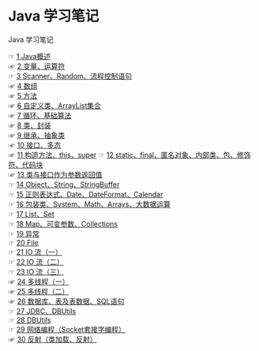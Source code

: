 # Java 学习笔记
Java 学习笔记

☞ [1 Java概述](https://github.com/AcherLi/java-notes/blob/master/doc/1%20Java%E6%A6%82%E8%BF%B0.md)  
☞ [2 变量、运算符](https://github.com/AcherLi/java-notes/blob/master/doc/2%20%E5%8F%98%E9%87%8F%E3%80%81%E8%BF%90%E7%AE%97%E7%AC%A6.md)  
☞ [3 Scanner、Random、流程控制语句](https://github.com/AcherLi/java-notes/blob/master/doc/3%20Scanner%E3%80%81Random%E3%80%81%E6%B5%81%E7%A8%8B%E6%8E%A7%E5%88%B6%E8%AF%AD%E5%8F%A5.md)  
☞ [4 数组](https://github.com/AcherLi/java-notes/blob/master/doc/4%20%E6%95%B0%E7%BB%84.md)  
☞ [5 方法](https://github.com/AcherLi/java-notes/blob/master/doc/5%20%E6%96%B9%E6%B3%95.md)  
☞ [6 自定义类、ArrayList集合](https://github.com/AcherLi/java-notes/blob/master/doc/6%20%E8%87%AA%E5%AE%9A%E4%B9%89%E7%B1%BB%E3%80%81ArrayList%E9%9B%86%E5%90%88.1.md)  
☞ [7 循环、基础算法](https://github.com/AcherLi/java-notes/blob/master/doc/7%20%E5%BE%AA%E7%8E%AF%E3%80%81%E5%9F%BA%E7%A1%80%E7%AE%97%E6%B3%95.md)  
☞ [8 类、封装](https://github.com/AcherLi/java-notes/blob/master/doc/8%20%20%E7%B1%BB%E3%80%81%E5%B0%81%E8%A3%85.md)  
☞ [9 继承、抽象类](https://github.com/AcherLi/java-notes/blob/master/doc/9%20%E7%BB%A7%E6%89%BF%E3%80%81%E6%8A%BD%E8%B1%A1%E7%B1%BB.md)  
☞ [10 接口、多态](https://github.com/AcherLi/java-notes/blob/master/doc/10%20%E6%8E%A5%E5%8F%A3%E3%80%81%E5%A4%9A%E6%80%81.md)  
☞ [11 构造方法、this、super](https://github.com/AcherLi/java-notes/blob/master/doc/11%20%E6%9E%84%E9%80%A0%E6%96%B9%E6%B3%95%E3%80%81this%E3%80%81super.md)
☞ [12 static、final、匿名对象、内部类、包、修饰符、代码块](https://github.com/AcherLi/java-notes/blob/master/doc/12%20static%E3%80%81final%E3%80%81%E5%8C%BF%E5%90%8D%E5%AF%B9%E8%B1%A1%E3%80%81%E5%86%85%E9%83%A8%E7%B1%BB%E3%80%81%E5%8C%85%E3%80%81%E4%BF%AE%E9%A5%B0%E7%AC%A6%E3%80%81%E4%BB%A3%E7%A0%81%E5%9D%97.md)  
☞ [13 类与接口作为参数返回值](https://github.com/AcherLi/java-notes/blob/master/doc/13%20%E7%B1%BB%E4%B8%8E%E6%8E%A5%E5%8F%A3%E4%BD%9C%E4%B8%BA%E5%8F%82%E6%95%B0%E8%BF%94%E5%9B%9E%E5%80%BC.md)  
☞ [14 Object、String、StringBuffer](https://github.com/AcherLi/java-notes/blob/master/doc/14%20Object%E3%80%81String%E3%80%81StringBuffer.md)  
☞ [15 正则表达式、Date、DateFormat、Calendar](https://github.com/AcherLi/java-notes/blob/master/doc/15%20%E6%AD%A3%E5%88%99%E8%A1%A8%E8%BE%BE%E5%BC%8F%E3%80%81Date%E3%80%81DateFormat%E3%80%81Calendar.md)  
☞ [16 包装类、System、Math、Arrays、大数据运算](https://github.com/AcherLi/java-notes/blob/master/doc/16%20%E5%8C%85%E8%A3%85%E7%B1%BB%E3%80%81System%E3%80%81Math%E3%80%81Arrays%E3%80%81%E5%A4%A7%E6%95%B0%E6%8D%AE%E8%BF%90%E7%AE%97.md)  
☞ [17 List、Set](https://github.com/AcherLi/java-notes/blob/master/doc/17%20List%E3%80%81Set.md)  
☞ [18 Map、可变参数、Collections](https://github.com/AcherLi/java-notes/blob/master/doc/18%20Map%E3%80%81%E5%8F%AF%E5%8F%98%E5%8F%82%E6%95%B0%E3%80%81Collections.md)  
☞ [19 异常](https://github.com/AcherLi/Java/blob/master/doc/19%20%E5%BC%82%E5%B8%B8.md)  
☞ [20 File](https://github.com/AcherLi/Java/master/doc/20%20File.md)  
☞ [21 IO 流（一）](https://github.com/AcherLi/Java/blob/master/doc/21%20IO%20%E6%B5%81%EF%BC%88%E4%B8%80%EF%BC%89.md)  
☞ [22 IO 流（二）](https://github.com/AcherLi/Java/blob/master/doc/22%20IO%20%E6%B5%81%EF%BC%88%E4%BA%8C%EF%BC%89.md)  
☞ [23 IO 流（三）](https://github.com/AcherLi/Java/blob/master/doc/23%20IO%20%E6%B5%81%EF%BC%88%E4%B8%89%EF%BC%89.md)  
☞ [24 多线程（一）](https://github.com/AcherLi/java-notes/blob/master/doc/24%20%E5%A4%9A%E7%BA%BF%E7%A8%8B%EF%BC%88%E4%B8%80%EF%BC%89.md)  
☞ [25 多线程（二）](https://github.com/AcherLi/java-notes/blob/master/doc/25%20%E5%A4%9A%E7%BA%BF%E7%A8%8B%EF%BC%88%E4%BA%8C%EF%BC%89.md)  
☞ [26 数据库、表及表数据、SQL语句](https://github.com/AcherLi/java-notes/blob/master/doc/26%20%E6%95%B0%E6%8D%AE%E5%BA%93%E3%80%81%E8%A1%A8%E5%8F%8A%E8%A1%A8%E6%95%B0%E6%8D%AE%E3%80%81SQL%E8%AF%AD%E5%8F%A5.md)  
☞ [27 JDBC、DBUtils](https://github.com/AcherLi/java-notes/blob/master/doc/27%20JDBC%E3%80%81DBUtils.md)  
☞ [28 DBUtils](https://github.com/AcherLi/java-notes/blob/master/doc/28%20DBUtils.md)  
☞ [29 网络编程（Socket套接字编程）](https://github.com/AcherLi/java-notes/blob/master/doc/29%20%E7%BD%91%E7%BB%9C%E7%BC%96%E7%A8%8B%EF%BC%88Socket%E5%A5%97%E6%8E%A5%E5%AD%97%E7%BC%96%E7%A8%8B%EF%BC%89.md)  
☞ [30 反射（类加载、反射）](https://github.com/AcherLi/java-notes/blob/master/doc/30%20%E5%8F%8D%E5%B0%84%EF%BC%88%E7%B1%BB%E5%8A%A0%E8%BD%BD%E3%80%81%E5%8F%8D%E5%B0%84%EF%BC%89.md)  
